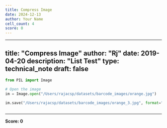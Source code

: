 ```yaml
---
title: Compress Image
date: 2024-12-13
author: Your Name
cell_count: 4
score: 0
---
```


---
title: "Compress Image"
author: "Rj"
date: 2019-04-20
description: "List Test"
type: technical_note
draft: false
---

```python
from PIL import Image
```


```python
# Open the image
im = Image.open("/Users/rajacsp/datasets/barcode_images/orange.jpg")

im.save("/Users/rajacsp/datasets/barcode_images/orange_3.jpg", format="JPEG", quality=70)
```


```python

```


---
**Score: 0**